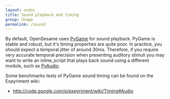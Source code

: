 ```yaml
---
layout: osdoc
title: Sound playback and timing
group: Usage
permalink: /sound/
---
```


By default, OpenSesame uses [PyGame] for sound playback. PyGame is stable and robust, but it's timing properties are quite poor. In practice, you should expect a temporal jitter of around 30ms. Therefore, if you require very accurate temporal precision when presenting auditory stimuli you may want to write an inline_script that plays back sound using a different module, such as [PyAudio].

Some benchmarks tests of PyGame sound timing can be found on the Expyriment wiki:
	
- <http://code.google.com/p/expyriment/wiki/Timing#Audio>

[pygame]: http://www.pygame.org/
[pyaudio]: http://people.csail.mit.edu/hubert/pyaudio/